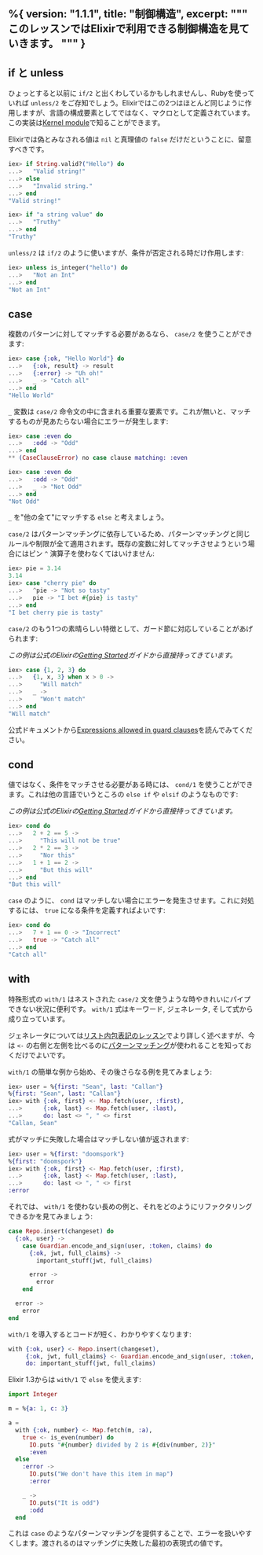 %{
  version: "1.1.1",
  title: "制御構造",
  excerpt: """
  このレッスンではElixirで利用できる制御構造を見ていきます。
  """
}
---

## if と unless

ひょっとすると以前に `if/2` と出くわしているかもしれませんし、Rubyを使っていれば `unless/2` をご存知でしょう。Elixirではこの2つはほとんど同じように作用しますが、言語の構成要素としてではなく、マクロとして定義されています。この実装は[Kernel module](https://hexdocs.pm/elixir/Kernel.html)で知ることができます。

Elixirでは偽とみなされる値は `nil` と真理値の `false` だけだということに、留意すべきです。

```elixir
iex> if String.valid?("Hello") do
...>   "Valid string!"
...> else
...>   "Invalid string."
...> end
"Valid string!"

iex> if "a string value" do
...>   "Truthy"
...> end
"Truthy"
```

`unless/2` は `if/2` のように使いますが、条件が否定される時だけ作用します:

```elixir
iex> unless is_integer("hello") do
...>   "Not an Int"
...> end
"Not an Int"
```

## case

複数のパターンに対してマッチする必要があるなら、 `case/2` を使うことができます:

```elixir
iex> case {:ok, "Hello World"} do
...>   {:ok, result} -> result
...>   {:error} -> "Uh oh!"
...>   _ -> "Catch all"
...> end
"Hello World"
```

`_` 変数は `case/2` 命令文の中に含まれる重要な要素です。これが無いと、マッチするものが見あたらない場合にエラーが発生します:

```elixir
iex> case :even do
...>   :odd -> "Odd"
...> end
** (CaseClauseError) no case clause matching: :even

iex> case :even do
...>   :odd -> "Odd"
...>   _ -> "Not Odd"
...> end
"Not Odd"
```

`_` を"他の全て"にマッチする `else` と考えましょう。

`case/2` はパターンマッチングに依存しているため、パターンマッチングと同じルールや制限が全て適用されます。既存の変数に対してマッチさせようという場合にはピン `^` 演算子を使わなくてはいけません:

```elixir
iex> pie = 3.14
3.14
iex> case "cherry pie" do
...>   ^pie -> "Not so tasty"
...>   pie -> "I bet #{pie} is tasty"
...> end
"I bet cherry pie is tasty"
```

`case/2` のもう1つの素晴らしい特徴として、ガード節に対応していることがあげられます:

_この例は公式のElixirの[Getting Started](http://elixir-lang.org/getting-started/case-cond-and-if.html#case)ガイドから直接持ってきています。_

```elixir
iex> case {1, 2, 3} do
...>   {1, x, 3} when x > 0 ->
...>     "Will match"
...>   _ ->
...>     "Won't match"
...> end
"Will match"
```

公式ドキュメントから[Expressions allowed in guard clauses](https://hexdocs.pm/elixir/guards.html#list-of-allowed-expressions)を読んでみてください。

## cond

値ではなく、条件をマッチさせる必要がある時には、 `cond/1` を使うことができます。これは他の言語でいうところの `else if` や `elsif` のようなものです:

_この例は公式のElixirの[Getting Started](http://elixir-lang.org/getting-started/case-cond-and-if.html#cond)ガイドから直接持ってきています。_

```elixir
iex> cond do
...>   2 + 2 == 5 ->
...>     "This will not be true"
...>   2 * 2 == 3 ->
...>     "Nor this"
...>   1 + 1 == 2 ->
...>     "But this will"
...> end
"But this will"
```

`case` のように、 `cond` はマッチしない場合にエラーを発生させます。これに対処するには、 `true` になる条件を定義すればよいです:

```elixir
iex> cond do
...>   7 + 1 == 0 -> "Incorrect"
...>   true -> "Catch all"
...> end
"Catch all"
```

## with

特殊形式の `with/1` はネストされた `case/2` 文を使うような時やきれいにパイプできない状況に便利です。 `with/1` 式はキーワード, ジェネレータ, そして式から成り立っています。

ジェネレータについては[リスト内包表記のレッスン](/ja/lessons/basics/comprehensions)でより詳しく述べますが、今は `<-` の右側と左側を比べるのに[パターンマッチング](/ja/lessons/basics/pattern_matching)が使われることを知っておくだけでよいです。

`with/1` の簡単な例から始め、その後さらなる例を見てみましょう:

```elixir
iex> user = %{first: "Sean", last: "Callan"}
%{first: "Sean", last: "Callan"}
iex> with {:ok, first} <- Map.fetch(user, :first),
...>      {:ok, last} <- Map.fetch(user, :last),
...>      do: last <> ", " <> first
"Callan, Sean"
```

式がマッチに失敗した場合はマッチしない値が返されます:

```elixir
iex> user = %{first: "doomspork"}
%{first: "doomspork"}
iex> with {:ok, first} <- Map.fetch(user, :first),
...>      {:ok, last} <- Map.fetch(user, :last),
...>      do: last <> ", " <> first
:error
```

それでは、 `with/1` を使わない長めの例と、それをどのようにリファクタリングできるかを見てみましょう:

```elixir
case Repo.insert(changeset) do
  {:ok, user} ->
    case Guardian.encode_and_sign(user, :token, claims) do
      {:ok, jwt, full_claims} ->
        important_stuff(jwt, full_claims)

      error ->
        error
    end

  error ->
    error
end
```

`with/1` を導入するとコードが短く、わかりやすくなります:

```elixir
with {:ok, user} <- Repo.insert(changeset),
     {:ok, jwt, full_claims} <- Guardian.encode_and_sign(user, :token, claims),
     do: important_stuff(jwt, full_claims)
```

Elixir 1.3からは `with/1` で `else` を使えます:

```elixir
import Integer

m = %{a: 1, c: 3}

a =
  with {:ok, number} <- Map.fetch(m, :a),
    true <- is_even(number) do
      IO.puts "#{number} divided by 2 is #{div(number, 2)}"
      :even
  else
    :error ->
      IO.puts("We don't have this item in map")
      :error

    _ ->
      IO.puts("It is odd")
      :odd
  end
```

これは `case` のようなパターンマッチングを提供することで、エラーを扱いやすくします。渡されるのはマッチングに失敗した最初の表現式の値です。
